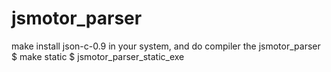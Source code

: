 # jsmotor_parser
make install json-c-0.9 in your system, and do compiler the jsmotor_parser
$ make static
$ jsmotor_parser_static_exe

